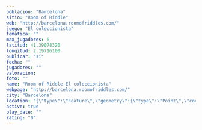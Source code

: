 ```yaml
---
poblacion: "Barcelona"
sitio: "Room of Riddle"
web: "http://barcelona.roomofriddles.com/"
juego: "El coleccionista"
tematica: ""
max_jugadores: 6
latitud: 41.39078320
longitud: 2.19716100
publicar: "si"
fecha: ""
jugadores: ""
valoracion: 
foto: ""
name: "Room of Riddle-El coleccionista"
webpage: "http://barcelona.roomofriddles.com/"
city: "Barcelona"
location: "{\"type\":\"Feature\",\"geometry\":{\"type\":\"Point\",\"coordinates\":[41.3907832,2.197161]}}"
active: true
play_date: ""
rating: "0"
---
```

